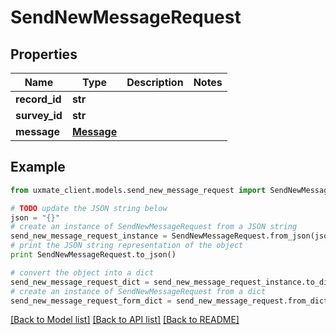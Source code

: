 # SendNewMessageRequest


## Properties
Name | Type | Description | Notes
------------ | ------------- | ------------- | -------------
**record_id** | **str** |  | 
**survey_id** | **str** |  | 
**message** | [**Message**](Message.md) |  | 

## Example

```python
from uxmate_client.models.send_new_message_request import SendNewMessageRequest

# TODO update the JSON string below
json = "{}"
# create an instance of SendNewMessageRequest from a JSON string
send_new_message_request_instance = SendNewMessageRequest.from_json(json)
# print the JSON string representation of the object
print SendNewMessageRequest.to_json()

# convert the object into a dict
send_new_message_request_dict = send_new_message_request_instance.to_dict()
# create an instance of SendNewMessageRequest from a dict
send_new_message_request_form_dict = send_new_message_request.from_dict(send_new_message_request_dict)
```
[[Back to Model list]](../README.md#documentation-for-models) [[Back to API list]](../README.md#documentation-for-api-endpoints) [[Back to README]](../README.md)


